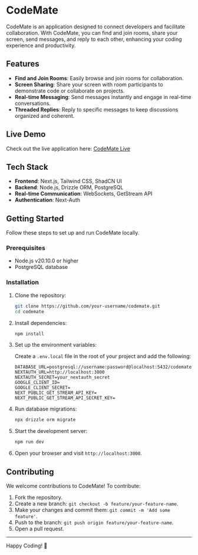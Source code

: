 # CodeMate

CodeMate is an application designed to connect developers and facilitate collaboration. With CodeMate, you can find and join rooms, share your screen, send messages, and reply to each other, enhancing your coding experience and productivity.

## Features

- **Find and Join Rooms**: Easily browse and join rooms for collaboration.
- **Screen Sharing**: Share your screen with room participants to demonstrate code or collaborate on projects.
- **Real-time Messaging**: Send messages instantly and engage in real-time conversations.
- **Threaded Replies**: Reply to specific messages to keep discussions organized and coherent.

## Live Demo

Check out the live application here: [CodeMate Live](https://codemate-1geh.onrender.com)

## Tech Stack

- **Frontend**: Next.js, Tailwind CSS, ShadCN UI
- **Backend**: Node.js, Drizzle ORM, PostgreSQL
- **Real-time Communication**: WebSockets, GetStream API
- **Authentication**: Next-Auth

## Getting Started

Follow these steps to set up and run CodeMate locally.

### Prerequisites

- Node.js v20.10.0 or higher
- PostgreSQL database

### Installation

1. Clone the repository:

    ```bash
    git clone https://github.com/your-username/codemate.git
    cd codemate
    ```

2. Install dependencies:

    ```bash
    npm install
    ```

3. Set up the environment variables:

    Create a `.env.local` file in the root of your project and add the following:

    ```env
    DATABASE_URL=postgresql://username:password@localhost:5432/codemate
    NEXTAUTH_URL=http://localhost:3000
    NEXTAUTH_SECRET=your_nextauth_secret
    GOOGLE_CLIENT_ID=
    GOOGLE_CLIENT_SECRET=
    NEXT_PUBLIC_GET_STREAM_API_KEY=
    NEXT_PUBLIC_GET_STREAM_API_SECRET_KEY=
    ```

4. Run database migrations:

    ```bash
    npx drizzle orm migrate
    ```

5. Start the development server:

    ```bash
    npm run dev
    ```

6. Open your browser and visit `http://localhost:3000`.

## Contributing

We welcome contributions to CodeMate! To contribute:

1. Fork the repository.
2. Create a new branch: `git checkout -b feature/your-feature-name`.
3. Make your changes and commit them: `git commit -m 'Add some feature'`.
4. Push to the branch: `git push origin feature/your-feature-name`.
5. Open a pull request.
---

Happy Coding! 🚀
